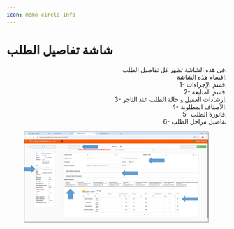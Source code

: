 ```yaml
---
icon: memo-circle-info
---
```


# شاشة تفاصيل الطلب

<p align="right">في هذه الشاشة تظهر كل تفاصيل الطلب.
<br>اقسام هذه الشاشة:
<br>1- قسم الإجراءات.
<br>2- قسم المتابعة.
<br>3- إرشادات العميل و حالة الطلب عند التاجر.
<br>4- الأصناف المطلوبة.
<br>5- فاتورة الطلب.
<br>6- تفاصيل مراحل الطلب</p>

<figure><img src="../../../.gitbook/assets/Order details.jpg" alt=""><figcaption></figcaption></figure>
